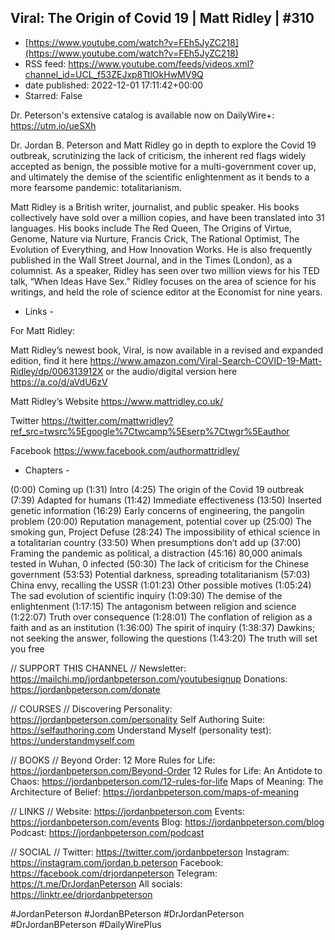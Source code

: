 ## Viral: The Origin of Covid 19 | Matt Ridley | #310
 - [https://www.youtube.com/watch?v=FEh5JyZC218](https://www.youtube.com/watch?v=FEh5JyZC218)
 - RSS feed: https://www.youtube.com/feeds/videos.xml?channel_id=UCL_f53ZEJxp8TtlOkHwMV9Q
 - date published: 2022-12-01 17:11:42+00:00
 - Starred: False

Dr. Peterson's extensive catalog is available now on DailyWire+: https://utm.io/ueSXh

Dr. Jordan B. Peterson and Matt Ridley go in depth to explore the Covid 19 outbreak, scrutinizing the lack of criticism, the inherent red flags widely accepted as benign, the possible motive for a multi-government cover up, and ultimately the demise of the scientific enlightenment as it bends to a more fearsome pandemic: totalitarianism. 
 
Matt Ridley is a British writer, journalist, and public speaker. His books collectively have sold over a million copies, and have been translated into 31 languages. His books include The Red Queen, The Origins of Virtue, Genome, Nature via Nurture, Francis Crick, The Rational Optimist, The Evolution of Everything, and How Innovation Works. He is also frequently published in the Wall Street Journal, and in the Times (London), as a columnist. As a speaker, Ridley has seen over two million views for his TED talk, “When Ideas Have Sex.” Ridley focuses on the area of science for his writings, and held the role  of science editor at the Economist for nine years.


- Links -

For Matt Ridley:

Matt Ridley’s newest book, Viral, is now available in a revised and expanded edition, find it here https://www.amazon.com/Viral-Search-COVID-19-Matt-Ridley/dp/006313912X or the audio/digital version here https://a.co/d/aVdU6zV 

Matt Ridley’s Website https://www.mattridley.co.uk/ 

Twitter https://twitter.com/mattwridley?ref_src=twsrc%5Egoogle%7Ctwcamp%5Eserp%7Ctwgr%5Eauthor 

Facebook https://www.facebook.com/authormattridley/ 


- Chapters -

(0:00) Coming up
(1:31) Intro
(4:25) The origin of the Covid 19 outbreak
(7:39) Adapted for humans
(11:42) Immediate effectiveness
(13:50) Inserted genetic information
(16:29) Early concerns of engineering, the pangolin problem
(20:00) Reputation management, potential cover up
(25:00) The smoking gun, Project Defuse
(28:24) The impossibility of ethical science in a totalitarian country
(33:50) When presumptions don’t add up
(37:00) Framing the pandemic as political, a distraction
(45:16) 80,000 animals tested in Wuhan, 0 infected
(50:30) The lack of criticism for the Chinese government
(53:53) Potential darkness, spreading totalitarianism
(57:03) China envy, recalling the USSR
(1:01:23) Other possible motives
(1:05:24) The sad evolution of scientific inquiry
(1:09:30) The demise of the enlightenment 
(1:17:15) The antagonism between religion and science
(1:22:07) Truth over consequence
(1:28:01) The conflation of religion as a faith and as an institution
(1:36:00) The spirit of inquiry
(1:38:37) Dawkins; not seeking the answer, following the questions
(1:43:20) The truth will set you free

// SUPPORT THIS CHANNEL //
Newsletter: https://mailchi.mp/jordanbpeterson.com/youtubesignup
Donations: https://jordanbpeterson.com/donate

// COURSES //
Discovering Personality: https://jordanbpeterson.com/personality
Self Authoring Suite: https://selfauthoring.com
Understand Myself (personality test): https://understandmyself.com

// BOOKS //
Beyond Order: 12 More Rules for Life: https://jordanbpeterson.com/Beyond-Order
12 Rules for Life: An Antidote to Chaos: https://jordanbpeterson.com/12-rules-for-life
Maps of Meaning: The Architecture of Belief: https://jordanbpeterson.com/maps-of-meaning

// LINKS //
Website: https://jordanbpeterson.com
Events: https://jordanbpeterson.com/events
Blog: https://jordanbpeterson.com/blog
Podcast: https://jordanbpeterson.com/podcast

// SOCIAL //
Twitter: https://twitter.com/jordanbpeterson
Instagram: https://instagram.com/jordan.b.peterson
Facebook: https://facebook.com/drjordanpeterson
Telegram: https://t.me/DrJordanPeterson
All socials: https://linktr.ee/drjordanbpeterson

#JordanPeterson #JordanBPeterson #DrJordanPeterson #DrJordanBPeterson #DailyWirePlus
